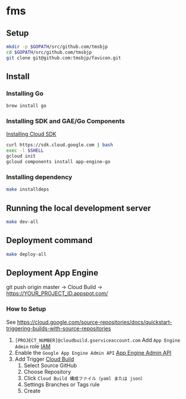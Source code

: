 # fms

## Setup

```sh
mkdir -p $GOPATH/src/github.com/tmsbjp
cd $GOPATH/src/github.com/tmsbjp
git clone git@github.com:tmsbjp/favicon.git
```

## Install

### Installing Go

```sh
brew install go
```

### Installing SDK and GAE/Go Components

[Installing Cloud SDK](https://cloud.google.com/sdk/downloads#interactive)

```sh
curl https://sdk.cloud.google.com | bash
exec -l $SHELL
gcloud init
gcloud components install app-engine-go
```

### Installing dependency

```sh
make installdeps
```

## Running the local development server

```sh
make dev-all
```

## Deployment command

```sh
make deploy-all
```

## Deployment App Engine

git push origin master -> Cloud Build -> https://YOUR_PROJECT_ID.appspot.com/

### How to Setup

See https://cloud.google.com/source-repositories/docs/quickstart-triggering-builds-with-source-repositories

1. `[PROJECT_NUMBER]@cloudbuild.gserviceaccount.com` Add `App Engine Admin` role [IAM](https://console.cloud.google.com/iam-admin/iam?project=YOUR_PROJECT_ID)
2. Enable the `Google App Engine Admin API` [App Engine Admin API](https://console.cloud.google.com/apis/api/appengine.googleapis.com/overview?project=YOUR_PROJECT_ID)
3. Add Trigger [Cloud Build](https://console.cloud.google.com/cloud-build/triggers?project=YOUR_PROJECT_ID)
   1. Select Source GitHub
   2. Choose Repository
   3. Click `Cloud Build 構成ファイル（yaml または json）`
   4. Settings Branches or Tags rule
   5. Create
